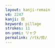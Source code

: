 ```yaml
---
layout: kanji-remain
v4: 2247
kanji: 掠
keyword: pillage
strokes: 11
on-yomi: リャク
permalink: /rtk/掠/
---
```






